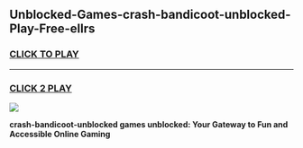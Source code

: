 
## Unblocked-Games-crash-bandicoot-unblocked-Play-Free-ellrs
<h3>
<a href="https://premium76.site?title=crash-bandicoot-unblocked&ref=23A">CLICK TO PLAY</a></h3>
<hr>

<h3>
<a href="https://premium76.site?title=crash-bandicoot-unblocked&ref=23A">CLICK 2 PLAY</a>
  
</h3>

<a href="https://premium76.site?title=crash-bandicoot-unblocked&ref=23A"><img src="https://clearcache.store/games.png"></a>


**crash-bandicoot-unblocked games unblocked: Your Gateway to Fun and Accessible Online Gaming**
